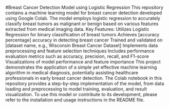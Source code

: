 #Breast Cancer Detection Model using Logistic Regression
This repository contains a machine learning model for breast cancer detection developed using Google Colab. The model employs logistic regression to accurately classify breast tumors as malignant or benign based on various features extracted from medical imaging data.
Key Features:
Utilizes Logistic Regression for binary classification of breast tumors
Achieves [accuracy percentage] accuracy in detecting breast cancer
Trained and validated on [dataset name, e.g., Wisconsin Breast Cancer Dataset]
Implements data preprocessing and feature selection techniques
Includes performance evaluation metrics such as accuracy, precision, recall, and F1-score
Visualizations of model performance and feature importance
This project demonstrates the application of a simple yet effective machine learning algorithm in medical diagnosis, potentially assisting healthcare professionals in early breast cancer detection.
The Colab notebook in this repository provides a step-by-step implementation of the model, from data loading and preprocessing to model training, evaluation, and result visualization.
To use this model or contribute to its development, please refer to the installation and usage instructions in the README file.
